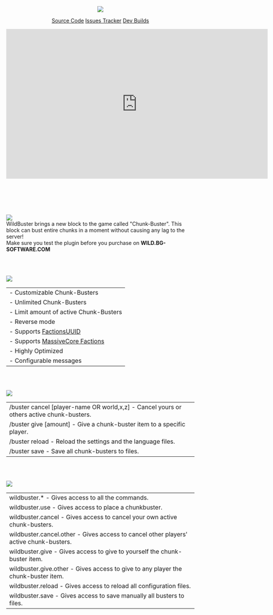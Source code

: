<center>
<img src="./images/wildbuster-logo.png" />

<a href="https://github.com/OmerBenGera/WildBuster/" target="_blank" rel="noopener noreferrer" class="purchase" id="wb-purchase">Source Code</a>
<a href="https://github.com/OmerBenGera/WildBuster/issues" target="_blank" rel="noopener noreferrer" class="purchase" id="wb-purchase">Issues Tracker</a>
<a href="https://hub.bg-software.com/job/WildBuster/" target="_blank" rel="noopener noreferrer" class="purchase" id="wb-purchase">Dev Builds</a>

<iframe class="showcase" src="https://www.youtube.com/embed/88uKxvmTAj8" allowfullscreen="" width="700" height="400" frameborder="0"></iframe>
</center>

<br><br><br><br>

<img src="./images/wb-description.png" id="description" /><br>
WildBuster brings a new block to the game called "Chunk-Buster". This block can bust entire chunks in a moment without causing any lag to the server!<br>
Make sure you test the plugin before you purchase on **WILD.BG-SOFTWARE.COM**

<br><br>

<img src="./images/wb-features.png" id="features" /><br>
<div class="clean-table offset-table">

|                                                                             |
|-----------------------------------------------------------------------------|
| - Customizable Chunk-Busters                                                |
| - Unlimited Chunk-Busters                                                   |
| - Limit amount of active Chunk-Busters                                      |
| - Reverse mode                                                              |
| - Supports [FactionsUUID](https://www.spigotmc.org/resources/1035/)         |
| - Supports [MassiveCore Factions](https://www.spigotmc.org/resources/1900/) |
| - Highly Optimized                                                          |
| - Configurable messages                                                     |
</div>

<br><br>

<img src="./images/wb-commands.png" id="commands" /><br>
<div class="clean-table offset-table">

|                                                                                                    |
|----------------------------------------------------------------------------------------------------|
| /buster cancel [player-name OR world,x,z] - Cancel yours or others active chunk-busters.           |
| /buster give <player-name> <buster-name> [amount] - Give a chunk-buster item to a specific player. |
| /buster reload - Reload the settings and the language files.                                       |
| /buster save - Save all chunk-busters to files.                                                    |
</div>

<br><br>

<img src="./images/wb-permissions.png" id="permissions" /><br>
<div class="clean-table offset-table">

|                                                                                       |
|---------------------------------------------------------------------------------------|
| wildbuster.* - Gives access to all the commands.                                      |
| wildbuster.use - Gives access to place a chunkbuster.                                 |
| wildbuster.cancel - Gives access to cancel your own active chunk-busters.             |
| wildbuster.cancel.other - Gives access to cancel other players' active chunk-busters. |
| wildbuster.give - Gives access to give to yourself the chunk-buster item.             |
| wildbuster.give.other - Gives access to give to any player the chunk-buster item.     |
| wildbuster.reload - Gives access to reload all configuration files.                   |
| wildbuster.save - Gives access to save manually all busters to files.                 |
</div>